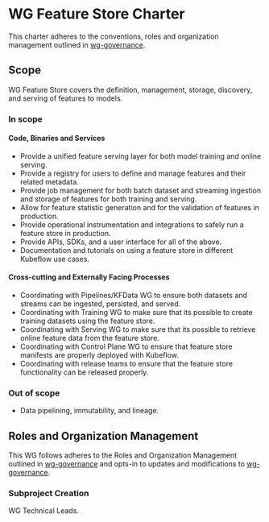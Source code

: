 # WG Feature Store Charter

This charter adheres to the conventions, roles and organization management outlined in [wg-governance].

## Scope

WG Feature Store covers the definition, management, storage, discovery, and serving of features to models.

### In scope

#### Code, Binaries and Services

- Provide a unified feature serving layer for both model training and online serving.
- Provide a registry for users to define and manage features and their related metadata.
- Provide job management for both batch dataset and streaming ingestion and storage of features for both training and serving.
- Allow for feature statistic generation and for the validation of features in production.
- Provide operational instrumentation and integrations to safely run a feature store in production.
- Provide APIs, SDKs, and a user interface for all of the above.
- Documentation and tutorials on using a feature store in different Kubeflow use cases.

#### Cross-cutting and Externally Facing Processes

- Coordinating with Pipelines/KFData WG to ensure both datasets and streams can be ingested, persisted, and served.
- Coordinating with Training WG to make sure that its possible to create training datasets using the feature store.
- Coordinating with Serving WG to make sure that its possible to retrieve online feature data from the feature store.
- Coordinating with Control Plane WG to ensure that feature store manifests are properly deployed with Kubeflow.
- Coordinating with release teams to ensure that the feature store functionality can be released properly.

### Out of scope

- Data pipelining, immutability, and lineage.

## Roles and Organization Management

This WG follows adheres to the Roles and Organization Management outlined in [wg-governance]
and opts-in to updates and modifications to [wg-governance].

### Subproject Creation

WG Technical Leads.

[wg-governance]: ../wgs/wg-governance.md